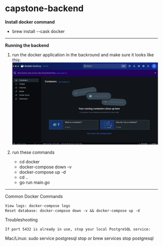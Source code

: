 # capstone-backend

**Install docker command**
- brew install --cask docker
------------------------------

**Running the backend**
1. run the docker application in the backround and make sure it looks like this:
    ![alt text](image.png)

2. run these commands
    - cd docker
    - docker-compose down -v
    - docker-compose up -d
    - cd ..
    - go run main.go

---

Common Docker Commands

    View logs: docker-compose logs
    Reset database: docker-compose down -v && docker-compose up -d

Troubleshooting

    If port 5432 is already in use, stop your local PostgreSQL service:

Mac/Linux: sudo service postgresql stop or brew services stop postgresql


